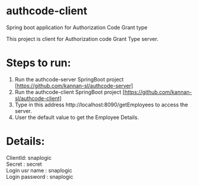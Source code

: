 # authcode-client
Spring boot application for Authorization Code Grant type

This project is client for Authorization code Grant Type server.

# Steps to run:

1. Run the authcode-server SpringBoot project [https://github.com/kannan-sl/authcode-server]
2. Run the authcode-client SpringBoot project [https://github.com/kannan-sl/authcode-client]
3. Type in this address http://localhost:8090/getEmployees to access the server.
4. User the default value to get the Employee Details. 

# Details:

ClientId: snaplogic  
Secret  : secret  
Login usr name : snaplogic  
Login password : snaplogic  

